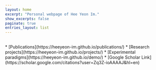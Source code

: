 ```yaml
---
layout: home
excerpt: "Personal webpage of Hee Yeon Im."
show_excerpts: false
paginate: true
entries_layout: list
---
```


<br/>
* [Publications](https://heeyeon-im.github.io/publications/)
* [Research projects](https://heeyeon-im.github.io/projects/)
* [Experimental paradigms](https://heeyeon-im.github.io/demo/)
* [Google Scholar Link](https://scholar.google.com/citations?user=Zq3Z-ioAAAAJ&hl=en)
